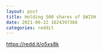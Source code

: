 ```yaml
--- 
layout: post 
title: Holding 500 shares of $WISH 
date: 2021-06-22 1624397368 
categories: reddit 
--- 
```

https://redd.it/o5xs8k